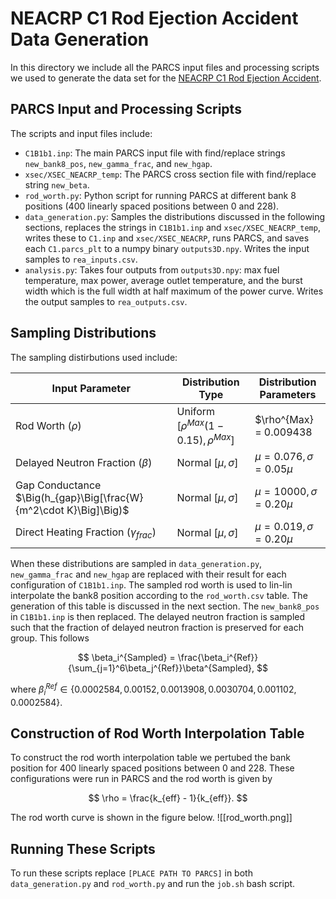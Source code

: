 # NEACRP C1 Rod Ejection Accident Data Generation

In this directory we include all the PARCS input files and processing scripts we used to generate the data set for the [NEACRP C1 Rod Ejection Accident](https://pymaise.readthedocs.io/en/latest/benchmarks/rod_ejection.html).

## PARCS Input and Processing Scripts

The scripts and input files include:

- `C1B1b1.inp`: The main PARCS input file with find/replace strings `new_bank8_pos`, `new_gamma_frac`, and `new_hgap`.
- `xsec/XSEC_NEACRP_temp`: The PARCS cross section file with find/replace string `new_beta`.
- `rod_worth.py`: Python script for running PARCS at different bank 8 positions (400 linearly spaced positions between 0 and 228).
- `data_generation.py`: Samples the distributions discussed in the following sections, replaces the strings in `C1B1b1.inp` and `xsec/XSEC_NEACRP_temp`, writes these to `C1.inp` and `xsec/XSEC_NEACRP`, runs PARCS, and saves each `C1.parcs_plt` to a numpy binary `outputs3D.npy`. Writes the input samples to `rea_inputs.csv`.
- `analysis.py`: Takes four outputs from `outputs3D.npy`: max fuel temperature, max power, average outlet temperature, and the burst width which is the full width at half maximum of the power curve. Writes the output samples to `rea_outputs.csv`.

## Sampling Distributions

The sampling distirbutions used include:

| Input Parameter | Distribution Type | Distribution Parameters
| ---| ---| ---|
| Rod Worth $(\rho)$ | Uniform $[\rho^{Max}(1 - 0.15), \rho^{Max}]$ | $\rho^{Max} = 0.009438|
| Delayed Neutron Fraction $(\beta)$ | Normal $[\mu, \sigma]$ | $\mu = 0.076, \sigma=0.05\mu$|
| Gap Conductance $\Big(h_{gap}\Big[\frac{W}{m^2\cdot K}\Big]\Big)$ | Normal $[\mu, \sigma]$ | $\mu = 10000, \sigma=0.20\mu$|
| Direct Heating Fraction $(\gamma_{frac})$ | Normal $[\mu, \sigma]$ | $\mu = 0.019, \sigma=0.20\mu$|

When these distributions are sampled in `data_generation.py`, `new_gamma_frac` and `new_hgap` are replaced with their result for each configuration of `C1B1b1.inp`. The sampled rod worth is used to lin-lin interpolate the bank8 position according to the `rod_worth.csv` table. The generation of this table is discussed in the next section. The `new_bank8_pos` in `C1B1b1.inp` is then replaced. The delayed neutron fraction is sampled such that the fraction of delayed neutron fraction is preserved for each group. This follows

$$
\beta_i^{Sampled} = \frac{\beta_i^{Ref}}{\sum_{j=1}^6\beta_j^{Ref}}\beta^{Sampled},
$$

where $\beta_i^{Ref} \in \{0.0002584,0.00152,0.0013908,0.0030704,0.001102,0.0002584\}$.

## Construction of Rod Worth Interpolation Table

To construct the rod worth interpolation table we pertubed the bank position for 400 linearly spaced positions between 0 and 228. These configurations were run in PARCS and the rod worth is given by

$$
\rho = \frac{k_{eff} - 1}{k_{eff}}.
$$

The rod worth curve is shown in the figure below.
![[rod_worth.png]]

## Running These Scripts

To run these scripts replace `[PLACE PATH TO PARCS]` in both `data_generation.py` and `rod_worth.py` and run the `job.sh` bash script.
